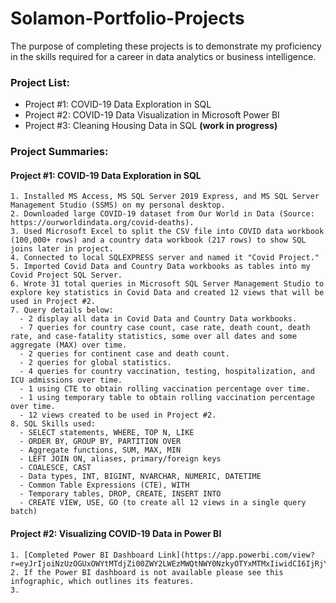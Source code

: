 # Solamon-Portfolio-Projects

The purpose of completing these projects is to demonstrate my proficiency in the skills required for a career in data analytics or business intelligence.

### **Project List:**

  - Project #1: COVID-19 Data Exploration in SQL
  - Project #2: COVID-19 Data Visualization in Microsoft Power BI
  - Project #3: Cleaning Housing Data in SQL **(work in progress)**

### **Project Summaries:**

  ####  Project #1: COVID-19 Data Exploration in SQL
  
    1. Installed MS Access, MS SQL Server 2019 Express, and MS SQL Server Management Studio (SSMS) on my personal desktop.
    2. Downloaded large COVID-19 dataset from Our World in Data (Source: https://ourworldindata.org/covid-deaths).
    3. Used Microsoft Excel to split the CSV file into COVID data workbook (100,000+ rows) and a country data workbook (217 rows) to show SQL joins later in project.
    4. Connected to local SQLEXPRESS server and named it "Covid Project."
    5. Imported Covid Data and Country Data workbooks as tables into my Covid Project SQL Server.
    6. Wrote 31 total queries in Microsoft SQL Server Management Studio to explore key statistics in Covid Data and created 12 views that will be used in Project #2.
    7. Query details below:
      - 2 display all data in Covid Data and Country Data workbooks.
      - 7 queries for country case count, case rate, death count, death rate, and case-fatality statistics, some over all dates and some aggregate (MAX) over time.
      - 2 queries for continent case and death count.
      - 2 queries for global statistics.
      - 4 queries for country vaccination, testing, hospitalization, and ICU admissions over time.
      - 1 using CTE to obtain rolling vaccination percentage over time.
      - 1 using temporary table to obtain rolling vaccination percentage over time.
      - 12 views created to be used in Project #2.
    8. SQL Skills used:
      - SELECT statements, WHERE, TOP N, LIKE
      - ORDER BY, GROUP BY, PARTITION OVER
      - Aggregate functions, SUM, MAX, MIN
      - LEFT JOIN ON, aliases, primary/foreign keys
      - COALESCE, CAST
      - Data types, INT, BIGINT, NVARCHAR, NUMERIC, DATETIME
      - Common Table Expressions (CTE), WITH
      - Temporary tables, DROP, CREATE, INSERT INTO
      - CREATE VIEW, USE, GO (to create all 12 views in a single query batch)

  ####  Project #2: Visualizing COVID-19 Data in Power BI
  
    1. [Completed Power BI Dashboard Link](https://app.powerbi.com/view?r=eyJrIjoiNzUzOGUxOWYtMTdjZi00ZWY2LWEzMWQtNWY0NzkyOTYxMTMxIiwidCI6IjRjY2NhM2I1LTcxY2QtNGU2ZC05NzRiLTRkOWJlYjk2YzZkNiIsImMiOjN9)
    2. If the Power BI dashboard is not available please see this infographic, which outlines its features.
    3. 
